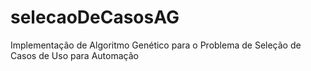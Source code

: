 # selecaoDeCasosAG
Implementação de Algoritmo Genético para o Problema de Seleção de Casos de Uso para Automação
